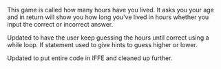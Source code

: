 This game is called how many hours have you lived.  It asks you your age and in return will show you how long you've lived in hours whether you input the correct or incorrect answer.

Updated to have the user keep guessing the hours until correct using a while loop. If statement used to give hints to guess higher or lower.

Updated to put entire code in IFFE and cleaned up further.

